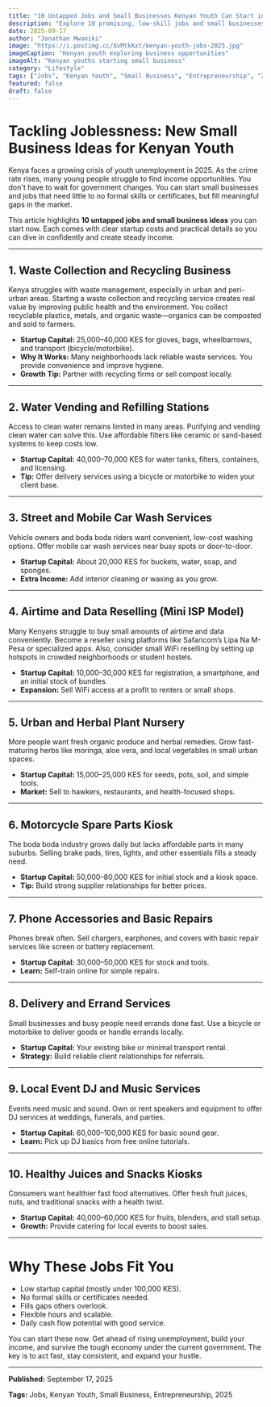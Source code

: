 ```yaml
---
title: "10 Untapped Jobs and Small Businesses Kenyan Youth Can Start in 2025-2026"
description: "Explore 10 promising, low-skill jobs and small businesses that Kenyan youth can start now, with detailed capital needs and growth potential for 2025 and beyond."
date: 2025-09-17
author: "Jonathan Mwaniki"
image: "https://i.postimg.cc/XvMtkKxt/kenyan-youth-jobs-2025.jpg"
imageCaption: "Kenyan youth exploring business opportunities"
imageAlt: "Kenyan youths starting small business"
category: "Lifestyle"
tags: ["Jobs", "Kenyan Youth", "Small Business", "Entrepreneurship", "2025"]
featured: false
draft: false
---
```


# Tackling Joblessness: New Small Business Ideas for Kenyan Youth

Kenya faces a growing crisis of youth unemployment in 2025. As the crime rate rises, many young people struggle to find income opportunities. You don't have to wait for government changes. You can start small businesses and jobs that need little to no formal skills or certificates, but fill meaningful gaps in the market.

This article highlights **10 untapped jobs and small business ideas** you can start now. Each comes with clear startup costs and practical details so you can dive in confidently and create steady income.

---

## 1. Waste Collection and Recycling Business

Kenya struggles with waste management, especially in urban and peri-urban areas. Starting a waste collection and recycling service creates real value by improving public health and the environment. You collect recyclable plastics, metals, and organic waste—organics can be composted and sold to farmers.

- **Startup Capital:** 25,000–40,000 KES for gloves, bags, wheelbarrows, and transport (bicycle/motorbike).
- **Why It Works:** Many neighborhoods lack reliable waste services. You provide convenience and improve hygiene.
- **Growth Tip:** Partner with recycling firms or sell compost locally.

---

## 2. Water Vending and Refilling Stations

Access to clean water remains limited in many areas. Purifying and vending clean water can solve this. Use affordable filters like ceramic or sand-based systems to keep costs low.

- **Startup Capital:** 40,000–70,000 KES for water tanks, filters, containers, and licensing.
- **Tip:** Offer delivery services using a bicycle or motorbike to widen your client base.

---

## 3. Street and Mobile Car Wash Services

Vehicle owners and boda boda riders want convenient, low-cost washing options. Offer mobile car wash services near busy spots or door-to-door.

- **Startup Capital:** About 20,000 KES for buckets, water, soap, and sponges.
- **Extra Income:** Add interior cleaning or waxing as you grow.

---

## 4. Airtime and Data Reselling (Mini ISP Model)

Many Kenyans struggle to buy small amounts of airtime and data conveniently. Become a reseller using platforms like Safaricom’s Lipa Na M-Pesa or specialized apps. Also, consider small WiFi reselling by setting up hotspots in crowded neighborhoods or student hostels.

- **Startup Capital:** 10,000–30,000 KES for registration, a smartphone, and an initial stock of bundles.
- **Expansion:** Sell WiFi access at a profit to renters or small shops.

---

## 5. Urban and Herbal Plant Nursery

More people want fresh organic produce and herbal remedies. Grow fast-maturing herbs like moringa, aloe vera, and local vegetables in small urban spaces.

- **Startup Capital:** 15,000–25,000 KES for seeds, pots, soil, and simple tools.
- **Market:** Sell to hawkers, restaurants, and health-focused shops.

---

## 6. Motorcycle Spare Parts Kiosk

The boda boda industry grows daily but lacks affordable parts in many suburbs. Selling brake pads, tires, lights, and other essentials fills a steady need.

- **Startup Capital:** 50,000–80,000 KES for initial stock and a kiosk space.
- **Tip:** Build strong supplier relationships for better prices.

---

## 7. Phone Accessories and Basic Repairs

Phones break often. Sell chargers, earphones, and covers with basic repair services like screen or battery replacement.

- **Startup Capital:** 30,000–50,000 KES for stock and tools.
- **Learn:** Self-train online for simple repairs.

---

## 8. Delivery and Errand Services

Small businesses and busy people need errands done fast. Use a bicycle or motorbike to deliver goods or handle errands locally.

- **Startup Capital:** Your existing bike or minimal transport rental.
- **Strategy:** Build reliable client relationships for referrals.

---

## 9. Local Event DJ and Music Services

Events need music and sound. Own or rent speakers and equipment to offer DJ services at weddings, funerals, and parties.

- **Startup Capital:** 60,000–100,000 KES for basic sound gear.
- **Learn:** Pick up DJ basics from free online tutorials.

---

## 10. Healthy Juices and Snacks Kiosks

Consumers want healthier fast food alternatives. Offer fresh fruit juices, nuts, and traditional snacks with a health twist.

- **Startup Capital:** 40,000–60,000 KES for fruits, blenders, and stall setup.
- **Growth:** Provide catering for local events to boost sales.

---

# Why These Jobs Fit You

- Low startup capital (mostly under 100,000 KES).
- No formal skills or certificates needed.
- Fills gaps others overlook.
- Flexible hours and scalable.
- Daily cash flow potential with good service.

You can start these now. Get ahead of rising unemployment, build your income, and survive the tough economy under the current government. The key is to act fast, stay consistent, and expand your hustle.

---

<div class="article,meta">
  <p><strong>Published:</strong> September 17, 2025</p>
  <p><strong>Tags:</strong> Jobs, Kenyan Youth, Small Business, Entrepreneurship, 2025</p>
</div>
